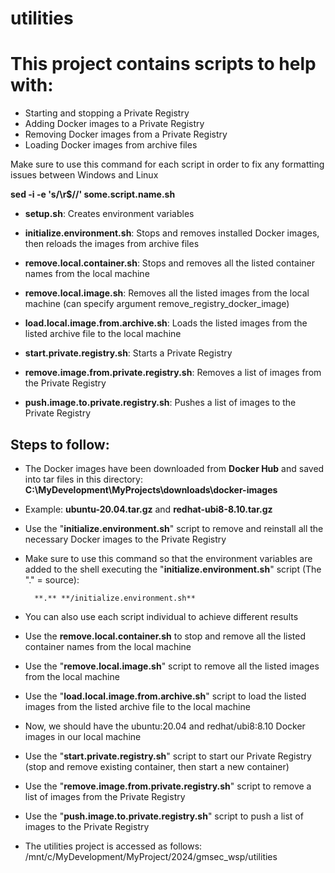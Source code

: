 # utilities

# This project contains scripts to help with:

- Starting and stopping a Private Registry
- Adding Docker images to a Private Registry
- Removing Docker images from a Private Registry
- Loading Docker images from archive files

Make sure to use this command for each script in order to fix any formatting issues between Windows and Linux

**sed -i -e 's/\r$//' some.script.name.sh**

- **setup.sh**: Creates environment variables

- **initialize.environment.sh**: Stops and removes installed Docker images, then reloads the images from archive files

- **remove.local.container.sh**: Stops and removes all the listed container names from the local machine

- **remove.local.image.sh**: Removes all the listed images from the local machine (can specify argument remove_registry_docker_image)

- **load.local.image.from.archive.sh**: Loads the listed images from the listed archive file to the local machine

- **start.private.registry.sh**: Starts a Private Registry

- **remove.image.from.private.registry.sh**: Removes a list of images from the Private Registry

- **push.image.to.private.registry.sh**: Pushes a list of images to the Private Registry

## Steps to follow:

- The Docker images have been downloaded from **Docker Hub** and saved into tar files in this directory: **C:\MyDevelopment\MyProjects\downloads\docker-images**

- Example: **ubuntu-20.04.tar.gz** and **redhat-ubi8-8.10.tar.gz**

- Use the "**initialize.environment.sh**" script to remove and reinstall all the necessary Docker images to the Private Registry

- Make sure to use this command so that the environment variables are added to the shell executing the "**initialize.environment.sh**" script (The "." = source):

        **.** **/initialize.environment.sh**

- You can also use each script individual to achieve different results

- Use the **remove.local.container.sh** to stop and remove all the listed container names from the local machine

- Use the "**remove.local.image.sh**" script to remove all the listed images from the local machine

- Use the "**load.local.image.from.archive.sh**" script to load the listed images from the listed archive file to the local machine

- Now, we should have the ubuntu:20.04 and redhat/ubi8:8.10 Docker images in our local machine

- Use the "**start.private.registry.sh**" script to start our Private Registry (stop and remove existing container, then start a new container)

- Use the "**remove.image.from.private.registry.sh**" script to remove a list of images from the Private Registry

- Use the "**push.image.to.private.registry.sh**" script to push a list of images to the Private Registry

- The utilities project is accessed as follows: /mnt/c/MyDevelopment/MyProject/2024/gmsec_wsp/utilities

